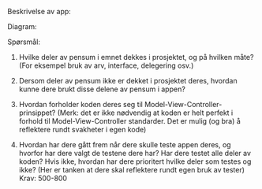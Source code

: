 Beskrivelse av app:


Diagram:


Spørsmål:

1. Hvilke deler av pensum i emnet dekkes i prosjektet, og på hvilken måte? (For
eksempel bruk av arv, interface, delegering osv.)

3. Dersom deler av pensum ikke er dekket i prosjektet deres, hvordan kunne dere brukt
disse delene av pensum i appen?

3. Hvordan forholder koden deres seg til Model-View-Controller-prinsippet? (Merk: det
er ikke nødvendig at koden er helt perfekt i forhold til Model-View-Controller
standarder. Det er mulig (og bra) å reflektere rundt svakheter i egen kode)

4. Hvordan har dere gått frem når dere skulle teste appen deres, og hvorfor har dere
valgt de testene dere har? Har dere testet alle deler av koden? Hvis ikke, hvordan
har dere prioritert hvilke deler som testes og ikke? (Her er tanken at dere skal
reflektere rundt egen bruk av tester)
Krav: 500-800 